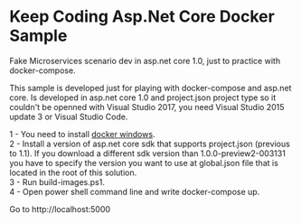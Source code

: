 # Keep Coding Asp.Net Core Docker Sample
Fake Microservices scenario dev in asp.net core 1.0, just to practice with docker-compose. 

This sample is developed just for playing with docker-compose and asp.net core. Is developed in asp.net core 1.0 and project.json project type so it couldn't be openned with Visual Studio 2017, you need Visual Studio 2015 update 3 or Visual Studio Code. 

1 - You need to install <a href='https://docs.docker.com/docker-for-windows/install/'>docker windows</a>. <br>
2 - Install a version of asp.net core sdk that supports project.json (previous to 1.1). If you download a different sdk version than 1.0.0-preview2-003131 you have to specify the version you want to use at global.json file that is located in the root of this solution. <br>
3 - Run build-images.ps1. <br>
4 - Open power shell command line and write docker-compose up. <br>

Go to http://localhost:5000

